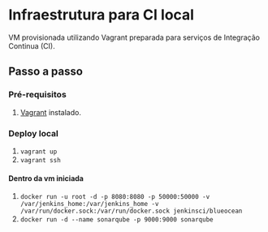 # Infraestrutura para CI local

VM provisionada utilizando Vagrant preparada para serviços de Integração Continua (CI).

## Passo a passo
### Pré-requisitos
1. [Vagrant](https://www.vagrantup.com/intro/getting-started/) instalado.

### Deploy local
1. `vagrant up`
2. `vagrant ssh`

#### Dentro da vm iniciada
1. `docker run -u root -d -p 8080:8080 -p 50000:50000 -v /var/jenkins_home:/var/jenkins_home -v /var/run/docker.sock:/var/run/docker.sock jenkinsci/blueocean`
2. `docker run -d --name sonarqube -p 9000:9000 sonarqube`
